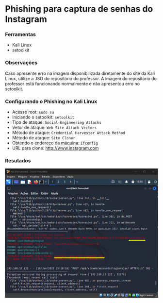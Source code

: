 # Phishing para captura de senhas do Instagram

### Ferramentas

- Kali Linux
- setoolkit

### Observações

Caso apresente erro na imagem disponibilizada diretamente do site da Kali Linux, utilize a .ISO do repositório do professor. A imagem do repositório do professor está funcionando normalmente e não apresentou erro no setoolkit.

### Configurando o Phishing no Kali Linux

- Acesso root: ``` sudo su ```
- Iniciando o setoolkit: ``` setoolkit ```
- Tipo de ataque: ``` Social-Engineering Attacks ```
- Vetor de ataque: ``` Web Site Attack Vectors ```
- Método de ataque: ```Credential Harvester Attack Method ```
- Método de ataque: ``` Site Cloner ```
- Obtendo o endereço da máquina: ``` ifconfig ```
- URL para clone: http://www.instagram.com

### Resutados

![Alt text](./Senha.png "Optional title")
